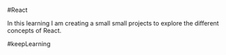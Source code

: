 #React

In this learning I am creating a small small projects to explore the different concepts of React. 

#keepLearning
